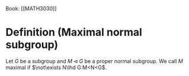 Book: [[MATH3030]]
# Definition (Maximal normal subgroup)
Let $G$ be a subgroup and $M\lhd G$ be a proper normal subgroup.
We call $M$ maximal if $\not\exists N\lhd G:M<N<G$.
